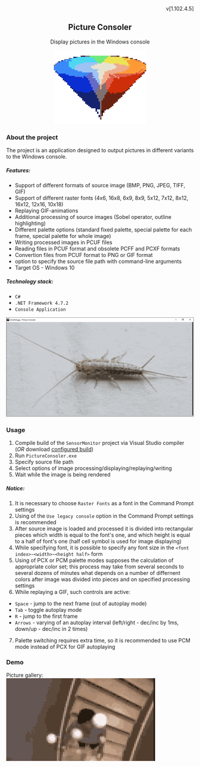 <div align="center">
  <p align="right">v[1.102.4.5]</p>
  <h2 align="center">Picture Consoler</h2>
  <p align="center">Display pictures in the Windows console</p>
</div>

<div align="center">
  <img src="https://github.com/Melyohin-AA/PictureConsoler/raw/master/_ReadmeFiles/main.png" alt="main">
</div>


### About the project

The project is an application designed to output pictures in different variants to the Windows console.

##### Features:
* Support of different formats of source image (BMP, PNG, JPEG, TIFF, GIF)
* Support of different raster fonts (4x6, 16x8, 6x9, 8x9, 5x12, 7x12, 8x12, 16x12, 12x16, 10x18)
* Replaying GIF-animations
* Additional processing of source images (Sobel operator, outline highlighting)
* Different palette options (standard fixed palette, special palette for each frame, special palette for whole image)
* Writing processed images in PCUF files
* Reading files in PCUF format and obsolete PCFF and PCXF formats
* Convertion files from PCUF format to PNG or GIF format
* option to specify the source file path with command-line arguments
* Target OS - Windows 10

##### Technology stack:
* `C#`
* `.NET Framework 4.7.2`
* `Console Application`

![product-screenshot](https://github.com/Melyohin-AA/PictureConsoler/raw/master/_ReadmeFiles/product-screenshot.png)


### Usage

1. Compile build of the `SensorMonitor` project via Visual Studio compiler (*OR* download [configured build](https://drive.google.com/file/d/1kOY1syEP82-f2W1pyNbwSb1MWq62hlPd/view?usp=sharing))
2. Run `PictureConsoler.exe`
3. Specify source file path
4. Select options of image processing/displaying/replaying/writing
5. Wait while the image is being rendered

##### Notice:
1. It is necessary to choose `Raster Fonts` as a font in the Command Prompt settings
2. Using of the `Use legacy console` option in the Command Prompt settings is recommended
3. After source image is loaded and processed it is divided into rectangular pieces which width is equal to the font's one, and which height is equal to a half of font's one (half cell symbol is used for image displaying)
4. While specifying font, it is possible to specify any font size in the `<font index>~<width>~<height half>` form
5. Using of PCX or PCM palette modes supposes the calculation of appropriate color set; this process may take from several seconds to several dozens of minutes what depends on a number of differnent colors after image was divided into pieces and on specified processing settings
6. While replaying a GIF, such controls are active:
  * `Space` - jump to the next frame (out of autoplay mode)
  * `Tab` - toggle autoplay mode
  * `R` - jump to the first frame
  * `Arrows` - varying of an autoplay interval (left/right - dec/inc by 1ms, down/up - dec/inc in 2 times)
7. Palette switching requires extra time, so it is recommended to use PCM mode instead of PCX for GIF autoplaying

### Demo

Picture gallery:<br/>
[![Demo](https://github.com/Melyohin-AA/PictureConsoler/raw/master/_ReadmeFiles/Gallery.gif)](https://drive.google.com/drive/folders/14Gxi2ahGzbZTBQqTF1I1Mo_9dbcLqTxh)
